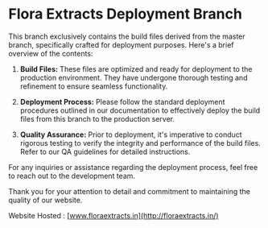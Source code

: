 # Flora Extracts Deployment Branch

This branch exclusively contains the build files derived from the master branch, specifically crafted for deployment purposes. Here's a brief overview of the contents:

1. **Build Files:** These files are optimized and ready for deployment to the production environment. They have undergone thorough testing and refinement to ensure seamless functionality.

2. **Deployment Process:** Please follow the standard deployment procedures outlined in our documentation to effectively deploy the build files from this branch to the production server.

3. **Quality Assurance:** Prior to deployment, it's imperative to conduct rigorous testing to verify the integrity and performance of the build files. Refer to our QA guidelines for detailed instructions.

For any inquiries or assistance regarding the deployment process, feel free to reach out to the development team.

Thank you for your attention to detail and commitment to maintaining the quality of our website.

Website Hosted : [www.floraextracts.in](http://floraextracts.in/)